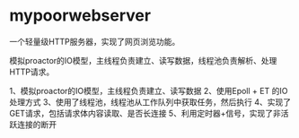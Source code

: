 # mypoorwebserver
一个轻量级HTTP服务器，实现了网页浏览功能。

模拟proactor的IO模型，主线程负责建立、读写数据，线程池负责解析、处理HTTP请求。

1、模拟proactor的IO模型，主线程负责建立、读写数据
2、使用Epoll + ET 的IO处理方式
3、使用了线程池，线程池从工作队列中获取任务，然后执行
4、实现了GET请求，包括请求体内容读取、是否长连接
5、利用定时器+信号，实现了非活跃连接的断开
